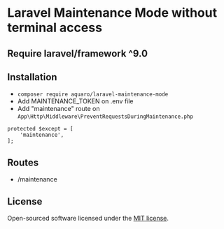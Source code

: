 # Laravel Maintenance Mode without terminal access

## Require laravel/framework ^9.0

## Installation 
- ```composer require aquaro/laravel-maintenance-mode```
- Add MAINTENANCE_TOKEN on .env file
- Add "maintenance" route on ```App\Http\Middleware\PreventRequestsDuringMaintenance.php``` 
```
protected $except = [
    'maintenance',
];
```

## Routes
- /maintenance

## License
Open-sourced software licensed under the [MIT license](https://opensource.org/licenses/MIT).